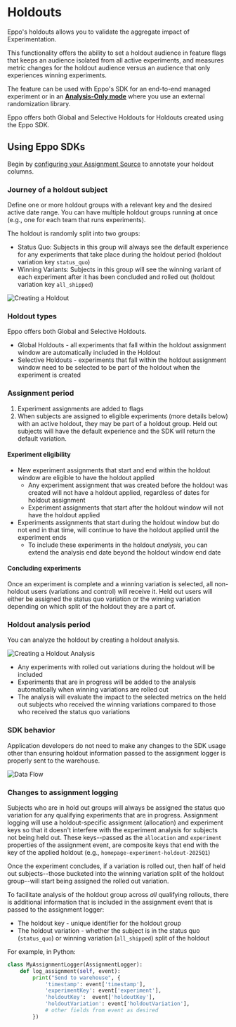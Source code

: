 # Holdouts

Eppo's holdouts allows you to validate the aggregate impact of Experimentation.

This functionality offers the ability to set a holdout audience in feature flags that keeps an audience isolated from all active experiments, and measures metric changes for the holdout audience versus an audience that only experiences winning experiments.

The feature can be used with Eppo's SDK for an end-to-end managed experiment or in an [**Analysis-Only mode**](/experiment-analysis/holdouts) where you use an external randomization library.

Eppo offers both Global and Selective Holdouts for Holdouts created using the Eppo SDK.

## Using Eppo SDKs

Begin by [configuring your Assignment Source](/data-management/definitions/assignment-sql) to annotate your holdout columns.

### Journey of a holdout subject

Define one or more holdout groups with a relevant key and the desired active date range. You can have multiple holdout 
groups running at once (e.g., one for each team that runs experiments).

The holdout is randomly split into two groups:
* Status Quo: Subjects in this group will always see the default experience for any experiments that take place during the 
holdout period (holdout variation key `status_quo`)
* Winning Variants: Subjects in this group will see the winning variant of each experiment after it has been concluded and 
rolled out (holdout variation key `all_shipped`)

![Creating a Holdout](/img/experiments/holdouts/holdouts-create-object.png)

### Holdout types
Eppo offers both Global and Selective Holdouts.

* Global Holdouts - all experiments that fall within the holdout assignment window are automatically included in the Holdout
* Selective Holdouts - experiments that fall within the holdout assignment window need to be selected to be part of the holdout when the experiment is created

### Assignment period

1. Experiment assignments are added to flags
2. When subjects are assigned to eligible experiments (more details below) with an active holdout, they may be part of 
a holdout group. Held out subjects will have the default experience and the SDK will return the default variation.

#### Experiment eligibility

* New experiment assignments that start and end within the holdout window are eligible to have the holdout applied
  * Any experiment assignment that was created before the holdout was created will not have a holdout applied, regardless of dates for holdout assignment
  * Experiment assignments that start after the holdout window will not have the holdout applied
* Experiments assignments that start during the holdout window but do not end in that time, will continue to have the 
holdout applied until the experiment ends
  * To include these experiments in the holdout _analysis_, you can extend the analysis end date beyond the holdout window end date

#### Concluding experiments

Once an experiment is complete and a winning variation is selected, all non-holdout users (variations and control) will receive it.
Held out users will either be assigned the status quo variation or the winning variation depending on which split of the
holdout they are a part of.

### Holdout analysis period

You can analyze the holdout by creating a holdout analysis.

![Creating a Holdout Analysis](/img/experiments/holdouts/holdouts-create-experiment.png)

* Any experiments with rolled out variations during the holdout will be included
* Experiments that are in progress will be added to the analysis automatically when winning variations are rolled out
* The analysis will evaluate the impact to the selected metrics on the held out subjects who received the winning
variations compared to those who received the status quo variations

### SDK behavior

Application developers do not need to make any changes to the SDK usage other than ensuring holdout information passed
to the assignment logger is properly sent to the warehouse.

![Data Flow](/img/experiments/holdouts/holdouts-data-flow.png)

### Changes to assignment logging

Subjects who are in hold out groups will always be assigned the status quo variation for any qualifying experiments that
are in progress. Assignment logging will use a holdout-specific assignment (allocation) and experiment keys so that it
doesn't interfere with the experiment analysis for subjects not being held out. These keys--passed as the `allocation` 
and `experiment` properties of the assignment event, are composite keys that end with the key of the applied holdout
(e.g., `homepage-experiment-holdout-2025Q1`)

Once the experiment concludes, if a variation is rolled out, then half of held out subjects--those bucketed into the winning 
variation split of the holdout group--will start being assigned the rolled out variation.

To facilitate analysis of the holdout group across _all_ qualifying rollouts, there is additional information that is 
included in the assignment event that is passed to the assignment logger:
* The holdout key - unique identifier for the holdout group
* The holdout variation - whether the subject is in the status quo (`status_quo`) or winning variation (`all_shipped`) 
split of the holdout

For example, in Python:
```python
class MyAssignmentLogger(AssignmentLogger):
    def log_assignment(self, event):
        print("Send to warehouse", { 
            'timestamp': event['timestamp'],
            'experimentKey': event['experiment'],
            'holdoutKey':  event['holdoutKey'], 
            'holdoutVariation': event['holdoutVariation'],
            # other fields from event as desired
        })
```

